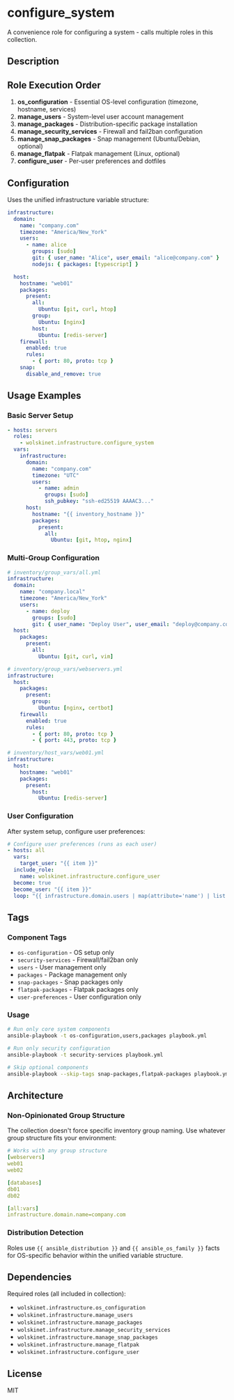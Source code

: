 # configure_system

A convenience role for configuring a system - calls multiple roles in this collection.

## Description

## Role Execution Order

1. **os_configuration** - Essential OS-level configuration (timezone, hostname, services)
2. **manage_users** - System-level user account management
3. **manage_packages** - Distribution-specific package installation
4. **manage_security_services** - Firewall and fail2ban configuration
5. **manage_snap_packages** - Snap management (Ubuntu/Debian, optional)
6. **manage_flatpak** - Flatpak management (Linux, optional)
7. **configure_user** - Per-user preferences and dotfiles

## Configuration

Uses the unified infrastructure variable structure:

```yaml
infrastructure:
  domain:
    name: "company.com"
    timezone: "America/New_York"
    users:
      - name: alice
        groups: [sudo]
        git: { user_name: "Alice", user_email: "alice@company.com" }
        nodejs: { packages: [typescript] }

  host:
    hostname: "web01"
    packages:
      present:
        all:
          Ubuntu: [git, curl, htop]
        group:
          Ubuntu: [nginx]
        host:
          Ubuntu: [redis-server]
    firewall:
      enabled: true
      rules:
        - { port: 80, proto: tcp }
    snap:
      disable_and_remove: true
```

## Usage Examples

### Basic Server Setup

```yaml
- hosts: servers
  roles:
    - wolskinet.infrastructure.configure_system
  vars:
    infrastructure:
      domain:
        name: "company.com"
        timezone: "UTC"
        users:
          - name: admin
            groups: [sudo]
            ssh_pubkey: "ssh-ed25519 AAAAC3..."
      host:
        hostname: "{{ inventory_hostname }}"
        packages:
          present:
            all:
              Ubuntu: [git, htop, nginx]
```

### Multi-Group Configuration

```yaml
# inventory/group_vars/all.yml
infrastructure:
  domain:
    name: "company.local"
    timezone: "America/New_York"
    users:
      - name: deploy
        groups: [sudo]
        git: { user_name: "Deploy User", user_email: "deploy@company.com" }
  host:
    packages:
      present:
        all:
          Ubuntu: [git, curl, vim]

# inventory/group_vars/webservers.yml
infrastructure:
  host:
    packages:
      present:
        group:
          Ubuntu: [nginx, certbot]
    firewall:
      enabled: true
      rules:
        - { port: 80, proto: tcp }
        - { port: 443, proto: tcp }

# inventory/host_vars/web01.yml
infrastructure:
  host:
    hostname: "web01"
    packages:
      present:
        host:
          Ubuntu: [redis-server]
```

### User Configuration

After system setup, configure user preferences:

```yaml
# Configure user preferences (runs as each user)
- hosts: all
  vars:
    target_user: "{{ item }}"
  include_role:
    name: wolskinet.infrastructure.configure_user
  become: true
  become_user: "{{ item }}"
  loop: "{{ infrastructure.domain.users | map(attribute='name') | list }}"
```

## Tags

### Component Tags

- `os-configuration` - OS setup only
- `security-services` - Firewall/fail2ban only
- `users` - User management only
- `packages` - Package management only
- `snap-packages` - Snap packages only
- `flatpak-packages` - Flatpak packages only
- `user-preferences` - User configuration only

### Usage

```bash
# Run only core system components
ansible-playbook -t os-configuration,users,packages playbook.yml

# Run only security configuration
ansible-playbook -t security-services playbook.yml

# Skip optional components
ansible-playbook --skip-tags snap-packages,flatpak-packages playbook.yml
```

## Architecture

### Non-Opinionated Group Structure

The collection doesn't force specific inventory group naming. Use whatever group structure fits your environment:

```yaml
# Works with any group structure
[webservers]
web01
web02

[databases]
db01
db02

[all:vars]
infrastructure.domain.name=company.com
```

### Distribution Detection

Roles use `{{ ansible_distribution }}` and `{{ ansible_os_family }}` facts for OS-specific behavior within the unified variable structure.

## Dependencies

Required roles (all included in collection):

- `wolskinet.infrastructure.os_configuration`
- `wolskinet.infrastructure.manage_users`
- `wolskinet.infrastructure.manage_packages`
- `wolskinet.infrastructure.manage_security_services`
- `wolskinet.infrastructure.manage_snap_packages`
- `wolskinet.infrastructure.manage_flatpak`
- `wolskinet.infrastructure.configure_user`

## License

MIT
